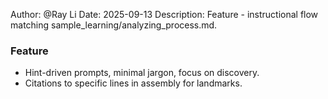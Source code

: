 Author: @Ray Li
Date: 2025-09-13
Description: Feature - instructional flow matching sample_learning/analyzing_process.md.

### Feature
- Hint-driven prompts, minimal jargon, focus on discovery.
- Citations to specific lines in assembly for landmarks.
